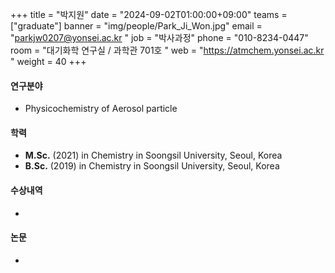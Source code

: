 +++
title  = "박지원" 
date   = "2024-09-02T01:00:00+09:00"
teams  = ["graduate"]
banner = "img/people/Park_Ji_Won.jpg"
email  = "parkjw0207@yonsei.ac.kr "
job    = "박사과정"
phone  = "010-8234-0447"
room   = "대기화학 연구실 / 과학관 701호 "
web    = "https://atmchem.yonsei.ac.kr "
weight = 40
+++

#### 연구분야
 +  Physicochemistry of Aerosol particle

#### 학력
 + **M.Sc.** (2021) in Chemistry in Soongsil University, Seoul, Korea
 + **B.Sc.** (2019) in Chemistry in Soongsil University, Seoul, Korea
#### 수상내역
 +

#### 논문
 +